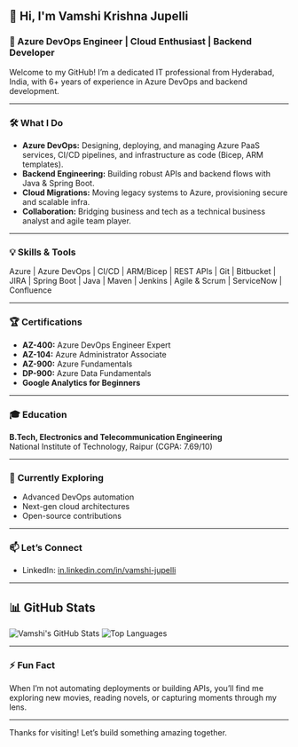 ## 👋 Hi, I'm Vamshi Krishna Jupelli

### 🚀 Azure DevOps Engineer | Cloud Enthusiast | Backend Developer

Welcome to my GitHub! I’m a dedicated IT professional from Hyderabad, India, with 6+ years of experience in Azure DevOps and backend development.

---

### 🛠️ **What I Do**
- **Azure DevOps:** Designing, deploying, and managing Azure PaaS services, CI/CD pipelines, and infrastructure as code (Bicep, ARM templates).
- **Backend Engineering:** Building robust APIs and backend flows with Java & Spring Boot.
- **Cloud Migrations:** Moving legacy systems to Azure, provisioning secure and scalable infra.
- **Collaboration:** Bridging business and tech as a technical business analyst and agile team player.

---

### 💡 **Skills & Tools**
Azure | Azure DevOps | CI/CD | ARM/Bicep | REST APIs | Git | Bitbucket | JIRA | Spring Boot | Java | Maven | Jenkins | Agile & Scrum | ServiceNow | Confluence

---

### 🏆 **Certifications**
- **AZ-400:** Azure DevOps Engineer Expert
- **AZ-104:** Azure Administrator Associate
- **AZ-900:** Azure Fundamentals
- **DP-900:** Azure Data Fundamentals
- **Google Analytics for Beginners**

---

### 🎓 **Education**
**B.Tech, Electronics and Telecommunication Engineering**  
National Institute of Technology, Raipur (CGPA: 7.69/10)

---

### 🌱 **Currently Exploring**
- Advanced DevOps automation
- Next-gen cloud architectures
- Open-source contributions

---

### 📫 **Let’s Connect**
- LinkedIn: [in.linkedin.com/in/vamshi-jupelli](https://in.linkedin.com/in/vamshi-jupelli)

---

## 📊 **GitHub Stats**

![Vamshi's GitHub Stats](https://github-readme-stats.vercel.app/api?username=VamshiJupelli&show_icons=true&theme=github_dark&hide_title=true)
![Top Languages](https://github-readme-stats.vercel.app/api/top-langs/?username=VamshiJupelli&layout=compact&theme=github_dark&hide_title=true)

---

### ⚡ **Fun Fact**
When I’m not automating deployments or building APIs, you’ll find me exploring new movies, reading novels, or capturing moments through my lens.

---

Thanks for visiting! Let’s build something amazing together.

<!--
**VamshiJupelli/VamshiJupelli** is a ✨ _special_ ✨ repository because its `README.md` (this file) appears on your GitHub profile.

Here are some ideas to get you started:

- 🔭 I’m currently working on ...
- 🌱 I’m currently learning ...
- 👯 I’m looking to collaborate on ...
- 🤔 I’m looking for help with ...
- 💬 Ask me about ...
- 📫 How to reach me: ...
- 😄 Pronouns: ...
- ⚡ Fun fact: ...
-->
